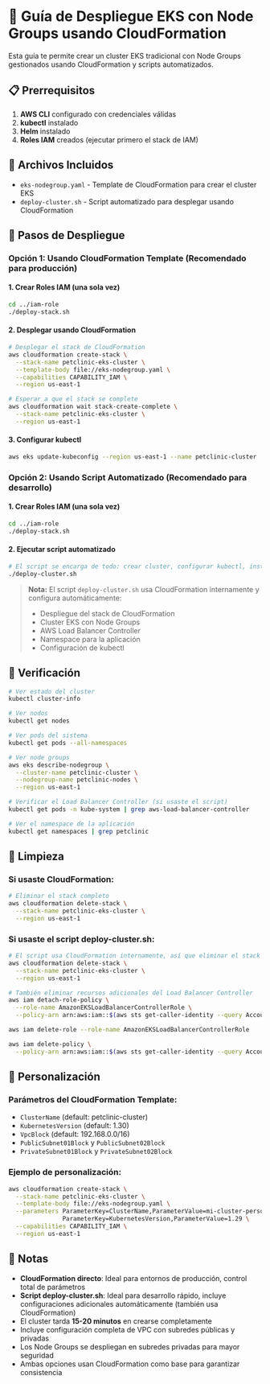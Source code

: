 # 🚀 Guía de Despliegue EKS con Node Groups usando CloudFormation

Esta guía te permite crear un cluster EKS tradicional con Node Groups gestionados usando CloudFormation y scripts automatizados.

## 📋 Prerrequisitos

1. **AWS CLI** configurado con credenciales válidas
2. **kubectl** instalado
3. **Helm** instalado
4. **Roles IAM** creados (ejecutar primero el stack de IAM)

## 🔧 Archivos Incluidos

- `eks-nodegroup.yaml` - Template de CloudFormation para crear el cluster EKS
- `deploy-cluster.sh` - Script automatizado para desplegar usando CloudFormation

## 🚀 Pasos de Despliegue

### Opción 1: Usando CloudFormation Template (Recomendado para producción)

#### 1. Crear Roles IAM (una sola vez)

```bash
cd ../iam-role
./deploy-stack.sh
```

#### 2. Desplegar usando CloudFormation

```bash
# Desplegar el stack de CloudFormation
aws cloudformation create-stack \
  --stack-name petclinic-eks-cluster \
  --template-body file://eks-nodegroup.yaml \
  --capabilities CAPABILITY_IAM \
  --region us-east-1

# Esperar a que el stack se complete
aws cloudformation wait stack-create-complete \
  --stack-name petclinic-eks-cluster \
  --region us-east-1
```

#### 3. Configurar kubectl

```bash
aws eks update-kubeconfig --region us-east-1 --name petclinic-cluster
```

### Opción 2: Usando Script Automatizado (Recomendado para desarrollo)

#### 1. Crear Roles IAM (una sola vez)

```bash
cd ../iam-role
./deploy-stack.sh
```

#### 2. Ejecutar script automatizado

```bash
# El script se encarga de todo: crear cluster, configurar kubectl, instalar Load Balancer Controller
./deploy-cluster.sh
```

> **Nota:** El script `deploy-cluster.sh` usa CloudFormation internamente y configura automáticamente:
> - Despliegue del stack de CloudFormation
> - Cluster EKS con Node Groups
> - AWS Load Balancer Controller
> - Namespace para la aplicación
> - Configuración de kubectl

## 🎯 Verificación

```bash
# Ver estado del cluster
kubectl cluster-info

# Ver nodos
kubectl get nodes

# Ver pods del sistema
kubectl get pods --all-namespaces

# Ver node groups
aws eks describe-nodegroup \
  --cluster-name petclinic-cluster \
  --nodegroup-name petclinic-nodes \
  --region us-east-1

# Verificar el Load Balancer Controller (si usaste el script)
kubectl get pods -n kube-system | grep aws-load-balancer-controller

# Ver el namespace de la aplicación
kubectl get namespaces | grep petclinic
```

## 🧹 Limpieza

### Si usaste CloudFormation:

```bash
# Eliminar el stack completo
aws cloudformation delete-stack \
  --stack-name petclinic-eks-cluster \
  --region us-east-1
```

### Si usaste el script deploy-cluster.sh:

```bash
# El script usa CloudFormation internamente, así que eliminar el stack
aws cloudformation delete-stack \
  --stack-name petclinic-eks-cluster \
  --region us-east-1

# También eliminar recursos adicionales del Load Balancer Controller
aws iam detach-role-policy \
  --role-name AmazonEKSLoadBalancerControllerRole \
  --policy-arn arn:aws:iam::$(aws sts get-caller-identity --query Account --output text):policy/AWSLoadBalancerControllerIAMPolicy

aws iam delete-role --role-name AmazonEKSLoadBalancerControllerRole

aws iam delete-policy \
  --policy-arn arn:aws:iam::$(aws sts get-caller-identity --query Account --output text):policy/AWSLoadBalancerControllerIAMPolicy
```

## 🔧 Personalización

### Parámetros del CloudFormation Template:

- `ClusterName` (default: petclinic-cluster)
- `KubernetesVersion` (default: 1.30)
- `VpcBlock` (default: 192.168.0.0/16)
- `PublicSubnet01Block` y `PublicSubnet02Block`
- `PrivateSubnet01Block` y `PrivateSubnet02Block`

### Ejemplo de personalización:

```bash
aws cloudformation create-stack \
  --stack-name petclinic-eks-cluster \
  --template-body file://eks-nodegroup.yaml \
  --parameters ParameterKey=ClusterName,ParameterValue=mi-cluster-personalizado \
               ParameterKey=KubernetesVersion,ParameterValue=1.29 \
  --capabilities CAPABILITY_IAM \
  --region us-east-1
```

## 📝 Notas

- **CloudFormation directo**: Ideal para entornos de producción, control total de parámetros
- **Script deploy-cluster.sh**: Ideal para desarrollo rápido, incluye configuraciones adicionales automáticamente (también usa CloudFormation)
- El cluster tarda **15-20 minutos** en crearse completamente
- Incluye configuración completa de VPC con subredes públicas y privadas
- Los Node Groups se despliegan en subredes privadas para mayor seguridad
- Ambas opciones usan CloudFormation como base para garantizar consistencia
